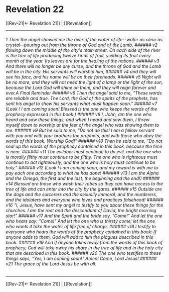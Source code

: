 # Revelation 22

[[Rev-21|← Revelation 21]] | [[Revelation]]
***

###### 1 Then the angel showed me the river of the water of life--water as clear as crystal--pouring out from the throne of God and of the Lamb, ###### v2 flowing down the middle of the city's main street. On each side of the river is the tree of life producing twelve kinds of fruit, yielding its fruit every month of the year. Its leaves are for the healing of the nations. ###### v3 And there will no longer be any curse, and the throne of God and the Lamb will be in the city. His servants will worship him, ###### v4 and they will see his face, and his name will be on their foreheads. ###### v5 Night will be no more, and they will not need the light of a lamp or the light of the sun, because the Lord God will shine on them, and they will reign forever and ever.A Final Reminder ###### v6 Then the angel said to me, "These words are reliable and true. The Lord, the God of the spirits of the prophets, has sent his angel to show his servants what must happen soon." ###### v7 (Look ! I am coming soon! Blessed is the one who keeps the words of the prophecy expressed in this book.) ###### v8 I, John, am the one who heard and saw these things, and when I heard and saw them, I threw myself down to worship at the feet of the angel who was showing them to me. ###### v9 But he said to me, "Do not do this! I am a fellow servant with you and with your brothers the prophets, and with those who obey the words of this book. Worship God!" ###### v10 Then he said to me, "Do not seal up the words of the prophecy contained in this book, because the time is near. ###### v11 The evildoer must continue to do evil, and the one who is morally filthy must continue to be filthy. The one who is righteous must continue to act righteously, and the one who is holy must continue to be holy." ###### v12 (Look ! I am coming soon, and my reward is with me to pay each one according to what he has done! ###### v13 I am the Alpha and the Omega, the first and the last, the beginning and the end!) ###### v14 Blessed are those who wash their robes so they can have access to the tree of life and can enter into the city by the gates. ###### v15 Outside are the dogs and the sorcerers and the sexually immoral, and the murderers, and the idolaters and everyone who loves and practices falsehood! ###### v16 "I, Jesus, have sent my angel to testify to you about these things for the churches. I am the root and the descendant of David, the bright morning star!" ###### v17 And the Spirit and the bride say, "Come!" And let the one who hears say: "Come!" And let the one who is thirsty come; let the one who wants it take the water of life free of charge. ###### v18 I testify to everyone who hears the words of the prophecy contained in this book: If anyone adds to them, God will add to him the plagues described in this book. ###### v19 And if anyone takes away from the words of this book of prophecy, God will take away his share in the tree of life and in the holy city that are described in this book. ###### v20 The one who testifies to these things says, "Yes, I am coming soon!" Amen! Come, Lord Jesus! ###### v21 The grace of the Lord Jesus be with all.

***
[[Rev-21|← Revelation 21]] | [[Revelation]]
